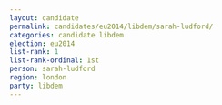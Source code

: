 ```yaml
---
layout: candidate
permalink: candidates/eu2014/libdem/sarah-ludford/
categories: candidate libdem
election: eu2014
list-rank: 1
list-rank-ordinal: 1st
person: sarah-ludford
region: london
party: libdem
---
```

